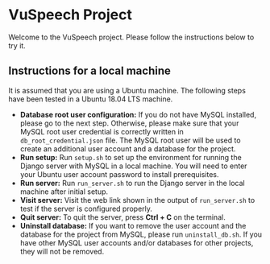 # VuSpeech Project

Welcome to the VuSpeech project. Please follow the instructions below to try it.

## Instructions for a local machine
It is assumed that you are using a Ubuntu machine. The following steps have been tested in a Ubuntu 18.04 LTS machine.
- **Database root user configuration:** If you do not have MySQL installed, please go to the next step. Otherwise, please make sure that your MySQL root user credential is correctly written in `db_root_credential.json` file. The MySQL root user will be used to create an additional user account and a database for the project.
- **Run setup:** Run `setup.sh` to set up the environment for running the Django server with MySQL in a local machine. You will need to enter your Ubuntu user account password to install prerequisites.
- **Run server:** Run `run_server.sh` to run the Django server in the local machine after initial setup.
- **Visit server:** Visit the web link shown in the output of `run_server.sh` to test if the server is configured properly.
- **Quit server:** To quit the server, press **Ctrl + C** on the terminal.
- **Uninstall database:** If you want to remove the user account and the database for the project from MySQL, please run `uninstall_db.sh`. If you have other MySQL user accounts and/or databases for other projects, they will not be removed.

